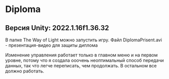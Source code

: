 # Diploma

Версия Unity: 2022.1.16f1.36.32
-------------------------------
В папке The Way of Light можно запустить игру.
Файл DiplomaPrisent.avi - презентация-видео для защиты диплома

Изменение управления работает только в главном меню и на первом уровне, потому что я создала ооочень неоптимальный способ передачи данных, так что легче переписать, чем продолжать. В остальном все должно работать.

